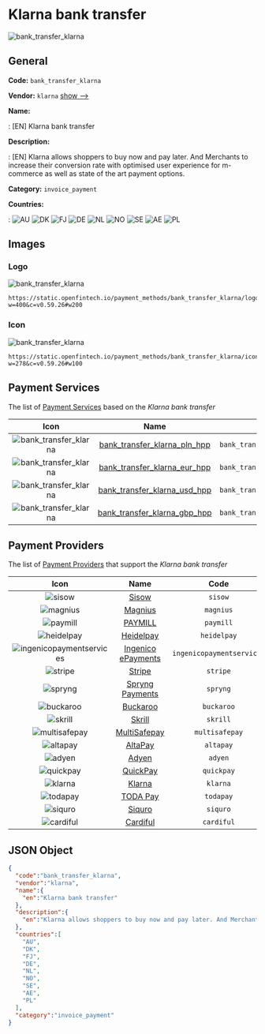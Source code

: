 
# Klarna bank transfer 
![bank_transfer_klarna](https://static.openfintech.io/payment_methods/bank_transfer_klarna/logo.svg?w=400&c=v0.59.26#w200)  

## General 
**Code:** `bank_transfer_klarna` 
 
**Vendor:** `klarna` [show -->](/vendors/klarna/) 
 
**Name:** 
 
:	[EN] Klarna bank transfer 
 
**Description:** 
 
: [EN] Klarna allows shoppers to buy now and pay later. And Merchants to increase their conversion rate with optimised user experience for m-commerce as well as state of the art payment options. 
 
**Category:** `invoice_payment` 
 
**Countries:** 
 
:	![AU](https://cdnjs.cloudflare.com/ajax/libs/flag-icon-css/3.3.0/flags/4x3/au.svg#w24) 	![DK](https://cdnjs.cloudflare.com/ajax/libs/flag-icon-css/3.3.0/flags/4x3/dk.svg#w24) 	![FJ](https://cdnjs.cloudflare.com/ajax/libs/flag-icon-css/3.3.0/flags/4x3/fj.svg#w24) 	![DE](https://cdnjs.cloudflare.com/ajax/libs/flag-icon-css/3.3.0/flags/4x3/de.svg#w24) 	![NL](https://cdnjs.cloudflare.com/ajax/libs/flag-icon-css/3.3.0/flags/4x3/nl.svg#w24) 	![NO](https://cdnjs.cloudflare.com/ajax/libs/flag-icon-css/3.3.0/flags/4x3/no.svg#w24) 	![SE](https://cdnjs.cloudflare.com/ajax/libs/flag-icon-css/3.3.0/flags/4x3/se.svg#w24) 	![AE](https://cdnjs.cloudflare.com/ajax/libs/flag-icon-css/3.3.0/flags/4x3/ae.svg#w24) 	![PL](https://cdnjs.cloudflare.com/ajax/libs/flag-icon-css/3.3.0/flags/4x3/pl.svg#w24)  

## Images 

### Logo 
![bank_transfer_klarna](https://static.openfintech.io/payment_methods/bank_transfer_klarna/logo.svg?w=400&c=v0.59.26#w200)  

```
https://static.openfintech.io/payment_methods/bank_transfer_klarna/logo.svg?w=400&c=v0.59.26#w200
```  

### Icon 
![bank_transfer_klarna](https://static.openfintech.io/payment_methods/bank_transfer_klarna/icon.svg?w=278&c=v0.59.26#w100)  

```
https://static.openfintech.io/payment_methods/bank_transfer_klarna/icon.svg?w=278&c=v0.59.26#w100
```  

## Payment Services 
 
The list of [Payment Services](/payment-services/) based on the _Klarna bank transfer_ 

|Icon|Name|Code| 
|:---:|:---:|:---:| 
|![bank_transfer_klarna](https://static.openfintech.io/payment_methods/bank_transfer_klarna/icon.svg?w=278&c=v0.59.26#w100) |[bank_transfer_klarna_pln_hpp](/payment-services/bank_transfer_klarna_pln_hpp/)|`bank_transfer_klarna_pln_hpp`| 
|![bank_transfer_klarna](https://static.openfintech.io/payment_methods/bank_transfer_klarna/icon.svg?w=278&c=v0.59.26#w100) |[bank_transfer_klarna_eur_hpp](/payment-services/bank_transfer_klarna_eur_hpp/)|`bank_transfer_klarna_eur_hpp`| 
|![bank_transfer_klarna](https://static.openfintech.io/payment_methods/bank_transfer_klarna/icon.svg?w=278&c=v0.59.26#w100) |[bank_transfer_klarna_usd_hpp](/payment-services/bank_transfer_klarna_usd_hpp/)|`bank_transfer_klarna_usd_hpp`| 
|![bank_transfer_klarna](https://static.openfintech.io/payment_methods/bank_transfer_klarna/icon.svg?w=278&c=v0.59.26#w100) |[bank_transfer_klarna_gbp_hpp](/payment-services/bank_transfer_klarna_gbp_hpp/)|`bank_transfer_klarna_gbp_hpp`| 
 

## Payment Providers 
 
The list of [Payment Providers](/payment-providers/) that support the _Klarna bank transfer_ 

|Icon|Name|Code| 
|:---:|:---:|:---:| 
|![sisow](https://static.openfintech.io/payment_providers/sisow/icon.png?w=278&c=v0.59.26#w100) |[Sisow](/payment-providers/sisow/)|`sisow`| 
|![magnius](https://static.openfintech.io/payment_providers/magnius/icon.png?w=278&c=v0.59.26#w100) |[Magnius](/payment-providers/magnius/)|`magnius`| 
|![paymill](https://static.openfintech.io/payment_providers/paymill/icon.png?w=278&c=v0.59.26#w100) |[PAYMILL](/payment-providers/paymill/)|`paymill`| 
|![heidelpay](https://static.openfintech.io/payment_providers/heidelpay/icon.png?w=278&c=v0.59.26#w100) |[Heidelpay](/payment-providers/heidelpay/)|`heidelpay`| 
|![ingenicopaymentservices](https://static.openfintech.io/payment_providers/ingenicopaymentservices/icon.png?w=278&c=v0.59.26#w100) |[Ingenico ePayments](/payment-providers/ingenicopaymentservices/)|`ingenicopaymentservices`| 
|![stripe](https://static.openfintech.io/payment_providers/stripe/icon.svg?w=278&c=v0.59.26#w100) |[Stripe](/payment-providers/stripe/)|`stripe`| 
|![spryng](https://static.openfintech.io/payment_providers/spryng/icon.png?w=278&c=v0.59.26#w100) |[Spryng Payments](/payment-providers/spryng/)|`spryng`| 
|![buckaroo](https://static.openfintech.io/payment_providers/buckaroo/icon.png?w=278&c=v0.59.26#w100) |[Buckaroo](/payment-providers/buckaroo/)|`buckaroo`| 
|![skrill](https://static.openfintech.io/payment_providers/skrill/icon.svg?w=278&c=v0.59.26#w100) |[Skrill](/payment-providers/skrill/)|`skrill`| 
|![multisafepay](https://static.openfintech.io/payment_providers/multisafepay/icon.png?w=278&c=v0.59.26#w100) |[MultiSafepay](/payment-providers/multisafepay/)|`multisafepay`| 
|![altapay](https://static.openfintech.io/payment_providers/altapay/icon.png?w=278&c=v0.59.26#w100) |[AltaPay](/payment-providers/altapay/)|`altapay`| 
|![adyen](https://static.openfintech.io/payment_providers/adyen/icon.svg?w=278&c=v0.59.26#w100) |[Adyen](/payment-providers/adyen/)|`adyen`| 
|![quickpay](https://static.openfintech.io/payment_providers/quickpay/icon.png?w=278&c=v0.59.26#w100) |[QuickPay](/payment-providers/quickpay/)|`quickpay`| 
|![klarna](https://static.openfintech.io/payment_providers/klarna/icon.svg?w=278&c=v0.59.26#w100) |[Klarna](/payment-providers/klarna/)|`klarna`| 
|![todapay](https://static.openfintech.io/payment_providers/todapay/icon.svg?w=278&c=v0.59.26#w100) |[TODA Pay](/payment-providers/todapay/)|`todapay`| 
|![siquro](https://static.openfintech.io/payment_providers/siquro/icon.png?w=278&c=v0.59.26#w100) |[Siquro](/payment-providers/siquro/)|`siquro`| 
|![cardiful](https://static.openfintech.io/payment_providers/cardiful/icon.svg?w=278&c=v0.59.26#w100) |[Cardiful](/payment-providers/cardiful/)|`cardiful`| 
 

## JSON Object 

```json
{
  "code":"bank_transfer_klarna",
  "vendor":"klarna",
  "name":{
    "en":"Klarna bank transfer"
  },
  "description":{
    "en":"Klarna allows shoppers to buy now and pay later. And Merchants to increase their conversion rate with optimised user experience for m-commerce as well as state of the art payment options."
  },
  "countries":[
    "AU",
    "DK",
    "FJ",
    "DE",
    "NL",
    "NO",
    "SE",
    "AE",
    "PL"
  ],
  "category":"invoice_payment"
}
```  
